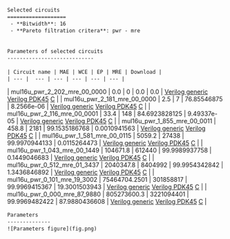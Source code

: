 
    Selected circuits
    ===================
     - **Bitwidth**: 16
     - **Pareto filtration critera**: pwr - mre
    
    
    Parameters of selected circuits
    ----------------------------
    
    | Circuit name | MAE | WCE | EP | MRE | Download |
    | --- |  --- | --- | --- | --- | --- | 
| mul16u_pwr_2_202_mre_00_0000 | 0.0 | 0 | 0.0 | 0.0 |  [Verilog generic](mul16u_pwr_2_202_mre_00_0000_gen.v) [Verilog PDK45](mul16u_pwr_2_202_mre_00_0000_pdk45.v)  [C](mul16u_pwr_2_202_mre_00_0000.c) |
| mul16u_pwr_2_181_mre_00_0000 | 2.5 | 7 | 76.85546875 | 8.2566e-06 |  [Verilog generic](mul16u_pwr_2_181_mre_00_0000_gen.v) [Verilog PDK45](mul16u_pwr_2_181_mre_00_0000_pdk45.v)  [C](mul16u_pwr_2_181_mre_00_0000.c) |
| mul16u_pwr_2_116_mre_00_0001 | 33.4 | 148 | 84.6923828125 | 9.49337e-05 |  [Verilog generic](mul16u_pwr_2_116_mre_00_0001_gen.v) [Verilog PDK45](mul16u_pwr_2_116_mre_00_0001_pdk45.v)  [C](mul16u_pwr_2_116_mre_00_0001.c) |
| mul16u_pwr_1_855_mre_00_0011 | 458.8 | 2181 | 99.1535186768 | 0.0010941563 |  [Verilog generic](mul16u_pwr_1_855_mre_00_0011_gen.v) [Verilog PDK45](mul16u_pwr_1_855_mre_00_0011_pdk45.v)  [C](mul16u_pwr_1_855_mre_00_0011.c) |
| mul16u_pwr_1_581_mre_00_0115 | 5059.2 | 27438 | 99.9970944133 | 0.0115264473 |  [Verilog generic](mul16u_pwr_1_581_mre_00_0115_gen.v) [Verilog PDK45](mul16u_pwr_1_581_mre_00_0115_pdk45.v)  [C](mul16u_pwr_1_581_mre_00_0115.c) |
| mul16u_pwr_1_043_mre_00_1449 | 104671.8 | 612440 | 99.9989937758 | 0.1449046683 |  [Verilog generic](mul16u_pwr_1_043_mre_00_1449_gen.v) [Verilog PDK45](mul16u_pwr_1_043_mre_00_1449_pdk45.v)  [C](mul16u_pwr_1_043_mre_00_1449.c) |
| mul16u_pwr_0_512_mre_01_3437 | 2040347.8 | 8404992 | 99.9954342842 | 1.3436846892 |  [Verilog generic](mul16u_pwr_0_512_mre_01_3437_gen.v) [Verilog PDK45](mul16u_pwr_0_512_mre_01_3437_pdk45.v)  [C](mul16u_pwr_0_512_mre_01_3437.c) |
| mul16u_pwr_0_101_mre_19_3002 | 75464704.2501 | 301858817 | 99.9969415367 | 19.3001503943 |  [Verilog generic](mul16u_pwr_0_101_mre_19_3002_gen.v) [Verilog PDK45](mul16u_pwr_0_101_mre_19_3002_pdk45.v)  [C](mul16u_pwr_0_101_mre_19_3002.c) |
| mul16u_pwr_0_000_mre_87_9880 | 805273600.3 | 3221094401 | 99.9969482422 | 87.9880436608 |  [Verilog generic](mul16u_pwr_0_000_mre_87_9880_gen.v) [Verilog PDK45](mul16u_pwr_0_000_mre_87_9880_pdk45.v)  [C](mul16u_pwr_0_000_mre_87_9880.c) |
    
    Parameters
    --------------
    ![Parameters figure](fig.png)
             